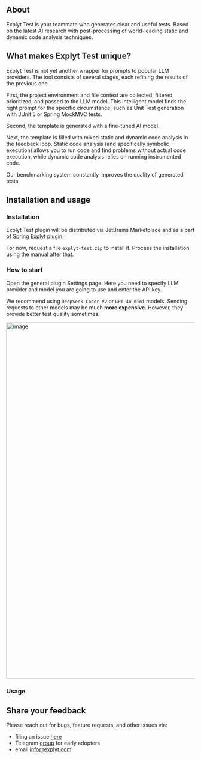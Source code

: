 ## About 

Explyt Test is your teammate who generates clear and useful tests. Based on the latest AI research with post-processing of world-leading static and dynamic code analysis techniques.

## What makes Explyt Test unique?

Explyt Test is not yet another wrapper for prompts to popular LLM providers. The tool consists of several stages, each refining the results of the previous one.

First, the project environment and file context are collected, filtered, prioritized, and passed to the LLM model. This intelligent model finds the right prompt for the specific circumstance, such as Unit Test generation with JUnit 5 or Spring MockMVC tests.

Second, the template is generated with a fine-tuned AI model.

Next, the template is filled with mixed static and dynamic code analysis in the feedback loop. Static code analysis (and specifically symbolic execution) allows you to run code and find problems without actual code execution, while dynamic code analysis relies on running instrumented code.

Our benchmarking system constantly improves the quality of generated tests.

## Installation and usage

### Installation 

Explyt Test plugin will be distributed via JetBrains Marketplace and as a part of <a href="https://plugins.jetbrains.com/plugin/23273-spring-explyt">Spring Explyt</a> plugin. 

For now, request a file `explyt-test.zip` to install it. Process the installation using the <a href="https://www.jetbrains.com/help/idea/managing-plugins.html#install_plugin_from_disk">manual</a> after that.

### How to start

Open the general plugin Settings page. Here you need to specify LLM provider and model you are going to use and enter the API key. 

We recommend using `DeepSeek-Coder-V2` or `GPT-4o mini` models. Sending requests to other models may be much **more expensive**. However, they provide better test quality sometimes.

<img width="949" alt="image" src="https://github.com/user-attachments/assets/c28ce9e9-4592-40bb-a6af-e632a14c4a84">

### Usage



## Share your feedback

Please reach out for bugs, feature requests, and other issues via:

* filing an issue <a href="https://github.com/explyt/explyt-test-issues/issues/new/choose">here</a>
* Telegram <a href="https://t.me/explyttest">group</a> for early adopters
* email info@explyt.com
